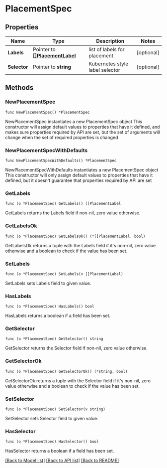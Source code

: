 # PlacementSpec

## Properties

Name | Type | Description | Notes
------------ | ------------- | ------------- | -------------
**Labels** | Pointer to [**[]PlacementLabel**](PlacementLabel.md) | list of labels for placement | [optional] 
**Selector** | Pointer to **string** | Kubernetes style label selector | [optional] 

## Methods

### NewPlacementSpec

`func NewPlacementSpec() *PlacementSpec`

NewPlacementSpec instantiates a new PlacementSpec object
This constructor will assign default values to properties that have it defined,
and makes sure properties required by API are set, but the set of arguments
will change when the set of required properties is changed

### NewPlacementSpecWithDefaults

`func NewPlacementSpecWithDefaults() *PlacementSpec`

NewPlacementSpecWithDefaults instantiates a new PlacementSpec object
This constructor will only assign default values to properties that have it defined,
but it doesn't guarantee that properties required by API are set

### GetLabels

`func (o *PlacementSpec) GetLabels() []PlacementLabel`

GetLabels returns the Labels field if non-nil, zero value otherwise.

### GetLabelsOk

`func (o *PlacementSpec) GetLabelsOk() (*[]PlacementLabel, bool)`

GetLabelsOk returns a tuple with the Labels field if it's non-nil, zero value otherwise
and a boolean to check if the value has been set.

### SetLabels

`func (o *PlacementSpec) SetLabels(v []PlacementLabel)`

SetLabels sets Labels field to given value.

### HasLabels

`func (o *PlacementSpec) HasLabels() bool`

HasLabels returns a boolean if a field has been set.

### GetSelector

`func (o *PlacementSpec) GetSelector() string`

GetSelector returns the Selector field if non-nil, zero value otherwise.

### GetSelectorOk

`func (o *PlacementSpec) GetSelectorOk() (*string, bool)`

GetSelectorOk returns a tuple with the Selector field if it's non-nil, zero value otherwise
and a boolean to check if the value has been set.

### SetSelector

`func (o *PlacementSpec) SetSelector(v string)`

SetSelector sets Selector field to given value.

### HasSelector

`func (o *PlacementSpec) HasSelector() bool`

HasSelector returns a boolean if a field has been set.


[[Back to Model list]](../README.md#documentation-for-models) [[Back to API list]](../README.md#documentation-for-api-endpoints) [[Back to README]](../README.md)


